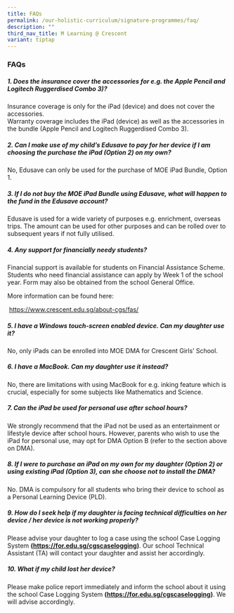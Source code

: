 ```yaml
---
title: FAQs
permalink: /our-holistic-curriculum/signature-programmes/faq/
description: ""
third_nav_title: M Learning @ Crescent
variant: tiptap
---
```

<h3><strong>FAQs</strong></h3>
<h5><strong>1. Does the insurance cover the accessories for e.g. the Apple Pencil and Logitech Ruggerdised Combo 3)?</strong></h5>
<p>Insurance coverage is only for the iPad (device) and does not cover the
accessories.
<br>Warranty coverage includes the iPad (device) as well as the accessories
in the bundle (Apple Pencil and Logitech Ruggerdised Combo 3).</p>
<h5><strong>2. Can I make use of my child’s Edusave to pay for her device if I am choosing the purchase the iPad (Option 2) on my own?</strong></h5>
<p>No, Edusave can only be used for the purchase of MOE iPad Bundle, Option
1.</p>
<h5><strong>3. If I do not buy the MOE iPad Bundle using Edusave, what will happen to the fund in the Edusave account?</strong></h5>
<p>Edusave is used for a wide variety of purposes e.g. enrichment, overseas
trips. The amount can be used for other purposes and can be rolled over
to subsequent years if not fully utilised.</p>
<h5><strong>4. Any support for financially needy students?</strong></h5>
<p>Financial support is available for students on Financial Assistance Scheme.
Students who need financial assistance can apply by Week 1 of the school
year. Form may also be obtained from the school General Office.</p>
<p>More information can be found here:</p>
<p>&nbsp;<a href="https://www.crescent.edu.sg/about-cgs/fas/" rel="noopener noreferrer nofollow" target="_blank">https://www.crescent.edu.sg/about-cgs/fas/</a> 
</p>
<h5><strong>5. I have a Windows touch-screen enabled device. Can my daughter use it?</strong></h5>
<p>No, only iPads can be enrolled into MOE DMA for Crescent Girls’ School.</p>
<h5><strong>6. I have a MacBook. Can my daughter use it instead?</strong></h5>
<p>No, there are limitations with using MacBook for e.g. inking feature which
is crucial, especially for some subjects like Mathematics and Science.</p>
<h5><strong>7. Can the iPad be used for personal use after school hours?</strong></h5>
<p>We strongly recommend that the iPad not be used as an entertainment or
lifestyle device after school hours. However, parents who wish to use the
iPad for personal use, may opt for DMA Option B (refer to the section above
on DMA).</p>
<h5><strong>8. If I were to purchase an iPad on my own for my daughter (Option 2) or using existing iPad (Option 3), can she choose not to install the DMA?</strong></h5>
<p>No. DMA is compulsory for all students who bring their device to school
as a Personal Learning Device (PLD).</p>
<h5><strong>9. How do I seek help if my daughter is facing technical difficulties on her device / her device is not working properly?</strong></h5>
<p>Please advise your daughter to log a case using the school Case Logging
System <strong>(<a href="https://for.edu.sg/cgscaselogging" rel="noopener noreferrer nofollow" target="_blank">https://for.edu.sg/cgscaselogging</a>)</strong>.
Our school Technical Assistant (TA) will contact your daughter and assist
her accordingly.</p>
<h5><strong>10. What if my child lost her device?</strong></h5>
<p>Please make police report immediately and inform the school about it using
the school Case Logging System <strong>(<a href="https://for.edu.sg/cgscaselogging" rel="noopener noreferrer nofollow" target="_blank">https://for.edu.sg/cgscaselogging</a>)</strong>.
We will advise accordingly.</p>